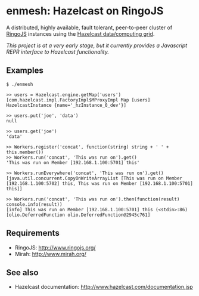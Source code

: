 # enmesh: Hazelcast on RingoJS

A distributed, highly available, fault tolerant, peer-to-peer cluster of [RingoJS](http://www.ringojs.org/) instances using the [Hazelcast data/computing grid](http://www.hazelcast.com/).

_This project is at a very early stage, but it currently provides a Javascript REPR interface to Hazelcast functionality._

## Examples

    $ ./enmesh
    
    >> users = Hazelcast.engine.getMap('users')
    [com.hazelcast.impl.FactoryImpl$MProxyImpl Map [users] HazelcastInstance {name='_hzInstance_0_dev'}]
    
    >> users.put('joe', 'data')
    null
    
    >> users.get('joe')
    'data'
    
    >> Workers.register('concat', function(string) string + ' ' + this.member())
    >> Workers.run('concat', 'This was run on').get()
    'This was run on Member [192.168.1.100:5701] this'
    
    >> Workers.runEverywhere('concat', 'This was run on').get()
    [java.util.concurrent.CopyOnWriteArrayList [This was run on Member [192.168.1.100:5702] this, This was run on Member [192.168.1.100:5701] this]]
    
    >> Workers.run('concat', 'This was run on').then(function(result) console.info(result))
    [info] This was run on Member [192.168.1.100:5701] this (<stdin>:86)
    [olio.DeferredFunction olio.DeferredFunction@2945c761]
    
## Requirements

* RingoJS: <http://www.ringojs.org/>
* Mirah: <http://www.mirah.org/>

## See also

* Hazelcast documentation: <http://www.hazelcast.com/documentation.jsp>
